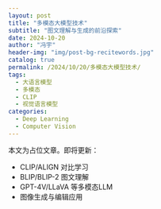```yaml
---
layout: post
title: "多模态大模型技术"
subtitle: "图文理解与生成的前沿探索"
date: 2024-10-20
author: "冯宇"
header-img: "img/post-bg-recitewords.jpg"
catalog: true
permalink: /2024/10/20/多模态大模型技术/
tags:
  - 大语言模型
  - 多模态
  - CLIP
  - 视觉语言模型
categories:
  - Deep Learning
  - Computer Vision
---
```


本文为占位文章。即将更新：
- CLIP/ALIGN 对比学习
- BLIP/BLIP-2 图文理解
- GPT-4V/LLaVA 等多模态LLM
- 图像生成与编辑应用
